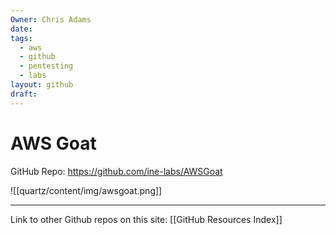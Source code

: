 ```yaml
---
Owner: Chris Adams
date: 
tags:
  - aws
  - github
  - pentesting
  - labs
layout: github
draft:
---
```

# AWS Goat

GitHub Repo: https://github.com/ine-labs/AWSGoat


![[quartz/content/img/awsgoat.png]]

---
Link to other Github repos on this site: [[GitHub Resources Index]]
